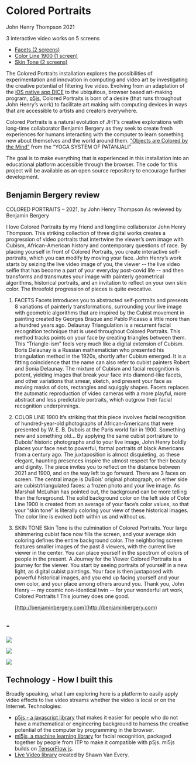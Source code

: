 # Colored Portraits

John Henry Thompson
2021

3 interactive video works on 5 screens

- [Facets (2 screens)](facets.md)
- [Color Line 1900 (1 screen)](color-line.md)
- [Skin Tone (2 screens)](skin-tone.md)

The Colored Portraits installation explores the possibilities of experimentation and innovation in computing and video art by investigating the creative potential of filtering live video. Evolving from an adaptation of the
[iOS native app DICE](http://www.johnhenrythompson.com/3-dice)
to the ubiquitous, browser based art-making program,
[p5js](https://p5js.org),
Colored Portraits is born of a desire (that runs throughout John Henry’s work) to facilitate art making with computing devices in ways that are accessible to artists and creators everywhere.

Colored Portraits is a natural evolution of JHT’s creative explorations with long-time collaborator Benjamin Bergery as they seek to create fresh experiences for humans interacting with the computer to learn something new about themselves and the world around them.
[“Objects are Colored by the Mind”](http://www.johnhenrythompson.com/yoga/patanjani/book-4/417)
from the “YOGA SYSTEM OF PATANJALI”

The goal is to make everything that is experienced in this installation into an educational platform accessible through the browser. The code for this project will be available as an open source repository to encourage further development.

## Benjamin Bergery review

COLORED PORTRAITS – 2021, by John Henry Thompson
As reviewed by Benjamin Bergery

I love Colored Portraits by my friend and longtime collaborator John Henry Thompson. This striking collection of three digital works creates a progression of video portraits that intertwine the viewer’s own image with Cubism, African-American history and contemporary questions of race.
By placing yourself in front of Colored Portraits, you create interactive self-portraits, which you can modify by moving your face. John Henry’s work starts by seizing the live video image of you, the viewer -- the live video selfie that has become a part of your everyday post-covid life -- and then transforms and transmutes your image with painterly geometrical algorithms, historical portraits, and an invitation to reflect on your own skin color.
The threefold progression of pieces is quite evocative.

1. FACETS
   Facets introduces you to abstracted self-portraits and presents 8 variations of painterly transformations, surrounding your live image with geometric algorithms that are inspired by the Cubist movement in painting created by Georges Braque and Pablo Picasso a little more than a hundred years ago.
   Delaunay Triangulation is a recurrent facial recognition technique that is used throughout Colored Portraits. This method tracks points on your face by creating triangles between them. This “Triangle-ism” feels very much like a digital extension of Cubism. Boris Delaunay is a Russian mathematician who presented his triangulation method in the 1920s, shortly after Cubism emerged. It is a fitting coincidence that the name can also refer to cubist painters Robert and Sonia Delaunay.
   The mixture of Cubism and facial recognition is potent, yielding images that break your face into diamond-like facets, and other variations that smear, sketch, and present your face as moving masks of dots, rectangles and squiggly shapes. Facets replaces the automatic reproduction of video cameras with a more playful, more abstract and less predictable portraits, which outgrow their facial recognition underpinnings.
2. COLOR LINE 1900
   It‘s striking that this piece involves facial recognition of hundred-year-old photographs of African-Americans that were presented by W. E. B. Dubois at the Paris world fair in 1900. Something new and something old…
   By applying the same cubist portraiture to Dubois’ historic photographs and to your live image, John Henry boldly places your face next to powerful, formal portraits of black Americans from a century ago. The juxtaposition is almost disquieting, as these elegant, haunting presences inspire the utmost respect for their beauty and dignity. The piece invites you to reflect on the distance between 2021 and 1900, and on the way left to go forward.
   There are 3 faces on screen. The central image is DuBois’ original photograph, on either side are cubist/triangulated faces: a frozen photo and your live image.
   As Marshall McLuhan has pointed out, the background can be more telling than the foreground. The solid background color on the left side of Color Line 1900 is created from an average of your face’s color values, so that your “skin tone” is literally coloring your view of these historical images. The color line is evoked both within us and without us.
3. SKIN TONE
   Skin Tone is the culmination of Colored Portraits. Your large shimmering cubist face now fills the screen, and your average skin coloring defines the entire background color.
   The neighboring screen features smaller images of the past 8 viewers, with the current live viewer in the center. You can place yourself in the spectrum of colors of people in the present.
   A Journey for the Viewer
   Colored Portraits is a journey for the viewer. You start by seeing portraits of yourself in a new light, as digital cubist paintings. Your face is then juxtaposed with powerful historical images, and you end up facing yourself and your own color, and your place among others around you.
   Thank you, John Henry -- my cosmic non-identical twin -- for your wonderful art work, Colored Portraits ! This journey does one good.

   [http://benjaminbergery.com](http://benjaminbergery.com)

## -

[![](https://jht1493.net/a1/skt/assets/mov/Colored-Portraits-2021/2022-01-01/IMG_0569-hall-4.JPEG)](https://jht1493.net/a1/skt/assets/mov/Colored-Portraits-2021/2022-01-01/IMG_0569-hall-4.JPEG)

[![](https://jht1493.net/a1/skt/assets/mov/Colored-Portraits-2021/2022-01-01/IMG_0496-ancestors-posters.JPEG)](https://jht1493.net/a1/skt/assets/mov/Colored-Portraits-2021/2022-01-01/IMG_0496-ancestors-posters.JPEG)

[![](https://jht1493.net/a1/skt/assets/mov/Colored-Portraits-2021/2022-01-01/IMG_0575-hall-full.JPEG)](https://jht1493.net/a1/skt/assets/mov/Colored-Portraits-2021/2022-01-01/IMG_0575-hall-full.JPEG)

## Technology - How I built this

Broadly speaking, what I am exploring here is a platform to easily apply video effects to live video streams whether the video is local or on the Internet.
Technologies:

- [p5js - a javascript library](https://p5js.org) that makes it easier for people who do not have a mathematical or engineering background to harness the creative potential of the computer by programming in the browser.
- [ml5js, a machine learning library](https://ml5js.org) for facial recognition, packaged together by people from ITP to make it compatible with p5js. ml5js builds on [TensorFlow js](https://www.tensorflow.org/js).
- [Live Video library](https://github.com/vanevery/p5LiveMedia) created by Shawn Van Every.
